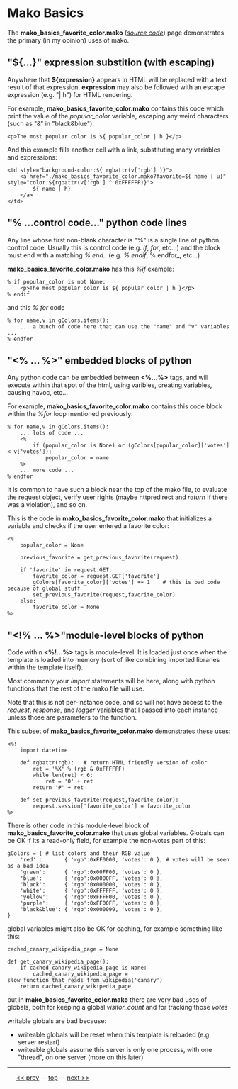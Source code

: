 Mako Basics
=========

The __mako_basics_favorite_color.mako__ (*[source code](https://github.com/BrentNoorda/django_unusual/blob/master/django_unusual/mako/examples/mako_basics_favorite_color.mako]())*) page demonstrates the primary (in my opinion) uses of mako.

## "${...}" expression substition (with escaping)

Anywhere that __${expression}__ appears in HTML will be replaced with a text result of that expression. __expression__ may also be followed with an escape expression (e.g. "| h") for HTML rendering.

For example, __mako_basics_favorite_color.mako__ contains this code which print the value of the _popular_color_ variable, escaping any weird characters (such as "&" in "black&blue"):

    <p>The most popular color is ${ popular_color | h }</p>

And this example fills another cell with a link, substituting many variables and expressions:

    <td style="background-color:${ rgbattr(v['rgb'] )}">
        <a href="./mako_basics_favorite_color.mako?favorite=${ name | u}" style="color:${rgbattr(v['rgb'] ^ 0xFFFFFF)}">
            ${ name | h}
        </a>
    </td>


## "% ...control code..." python code lines

Any line whose first non-blank character is "%" is a single line of python control code. Usually this is control code (e.g. _if_, _for_, etc...) and the block must end with a matching _% end.._ (e.g. _% endif_, % endfor_, etc...)

__mako_basics_favorite_color.mako__ has this _%if_ example:

    % if popular_color is not None:
        <p>The most popular color is ${ popular_color | h }</p>
    % endif

and this _% for_ code

    % for name,v in gColors.items():
        ... a bunch of code here that can use the "name" and "v" variables ...
    % endfor

## "<% ... %>" embedded blocks of python

Any python code can be embedded between __<%...%>__ tags, and will execute within that spot of the html, using varibles, creating variables, causing havoc, etc...

For example, __mako_basics_favorite_color.mako__ contains this code block within the _%for_ loop mentioned previously:

    % for name,v in gColors.items():
        ... lots of code ...
        <%
            if (popular_color is None) or (gColors[popular_color]['votes'] < v['votes']):
                popular_color = name
        %>
        ... more code ...
    % endfor

It is common to have such a block near the top of the mako file, to evaluate the request object, verify user rights (maybe httpredirect and _return_ if there was a violation), and so on.

This is the code in __mako_basics_favorite_color.mako__ that initializes a variable and checks if the user entered a favorite color:

    <%
        popular_color = None

        previous_favorite = get_previous_favorite(request)

        if 'favorite' in request.GET:
            favorite_color = request.GET['favorite']
            gColors[favorite_color]['votes'] += 1    # this is bad code because of global stuff
            set_previous_favorite(request,favorite_color)
        else:
            favorite_color = None
    %>

## "<!% ... %>"module-level blocks of python

Code within __<%!...%>__ tags is module-level. It is loaded just once when the template is loaded into memory (sort of like combining imported libraries within the template itself).

Most commonly your _import_ statements will be here, along with python functions that the rest of the mako file will use.

Note that this is not per-instance code, and so will not have access to the _request_, _response_, and _logger_ variables that I passed into each instance unless those are parameters to the function.

This subset of __mako_basics_favorite_color.mako__ demonstrates these uses:

    <%!
        import datetime

        def rgbattr(rgb):   # return HTML friendly version of color
            ret = '%X' % (rgb & 0xFFFFFF)
            while len(ret) < 6:
                ret = '0' + ret
            return '#' + ret

        def set_previous_favorite(request,favorite_color):
            request.session['favorite_color'] = favorite_color
    %>

There is other code in this module-level block of __mako_basics_favorite_color.mako__ that uses global variables. Globals can be OK if its a read-only field, for example the non-votes part of this:

    gColors = { # list colors and their RGB value
        'red' :       { 'rgb':0xFF0000, 'votes': 0 }, # votes will be seen as a bad idea
        'green':      { 'rgb':0x00FF00, 'votes': 0 },
        'blue':       { 'rgb':0x0000FF, 'votes': 0 },
        'black':      { 'rgb':0x000000, 'votes': 0 },
        'white':      { 'rgb':0xFFFFFF, 'votes': 0 },
        'yellow':     { 'rgb':0xFFFF00, 'votes': 0 },
        'purple':     { 'rgb':0xFF00FF, 'votes': 0 },
        'black&blue': { 'rgb':0x000099, 'votes': 0 },
    }

global variables might also be OK for caching, for example something like this:

    cached_canary_wikipedia_page = None

    def get_canary_wikipedia_page():
        if cached_canary_wikipedia_page is None:
            cached_canary_wikipedia_page = slow_function_that_reads_from_wikipedia('canary')
        return cached_canary_wikipedia_page

but in __mako_basics_favorite_color.mako__ there are very bad uses of globals, both for keeping a global _visitor_count_ and for tracking those _votes_

writable globals are bad because:

* writeable globals will be reset when this template is reloaded (e.g. server restart)
* writeable globals assume this server is only one process, with one "thread", on one server (more on this later)

------

&nbsp;&nbsp;&nbsp;&nbsp; [&lt;&lt; prev](06.md) -- [top](../README.md) -- [next &gt;&gt;](08.md)